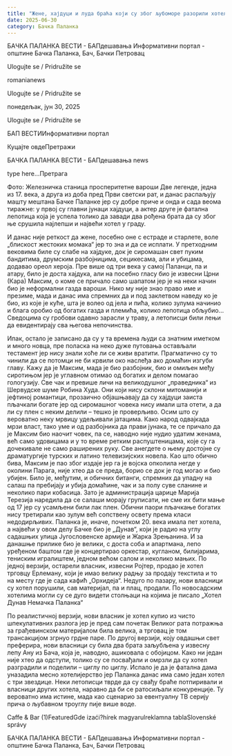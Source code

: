 ```yaml
---
title: "Жене, хајдуци и луда браћа који су због љубоморе разорили хотел у Паланци"
date: 2025-06-30
category: Бачка Паланка
---
```


БАЧКА ПАЛАНКА ВЕСТИ - БАПдешавања Информативни портал - општине Бачка Паланка, Бач, Бачки Петровац

Ulogujte se / Pridružite se

romanianews

Ulogujte se / Pridružite se

понедељак, јун 30, 2025

Ulogujte se / Pridružite se

БАП ВЕСТИИнформативни портал

Куцајте овдеПретражи

БАЧКА ПАЛАНКА ВЕСТИ - БАПдешавања news

type here...Претрага

Фото: Железничка станица просперитетне вароши
            Две легенде, једна из 17. века, а друга из доба пред Први светски рат, и данас распаљују машту мештана Бачке Паланке јер су добре приче и онда и сада веома тиражне: у првој су главни јунаци хајдуци, а актер друге је фатална лепотица која је успела толико да завади два рођена брата да су због ње срушила најлепши и највећи хотел у граду.

И данас није реткост да жене, посебно оне с естраде и старлете, воле „блискост жестоких момака“ јер то зна и да се исплати. У претходним вековима биле су слабе на хајдуке, док је сиромашан свет пуким бандитима, друмским разбојницима, сецикесама, али и убицама, додавао ореол хероја.
Пре више од три века у самој Паланци, па и атару, било је доста хајдука, али на посебно гласу био је извесни Црни (Кара) Максим, о коме се причало само шапатом јер је на неки начин био је неформални газда вароши. Нико му није знао право име и презиме, мада и данас има спремних да и под заклетвом наведу ко је био, из које је куће, шта је волео од јела и пића, колико зулума начинио и блага оробио од богатих газда и племића, колико лепотица обљубио… Сведоцима су гробови одавно зарасли у траву, а летописци били лењи да евидентирају сва његова непочинства.


Ипак, остало је записано да су у та времена људи са знатним иметком и много новца, пре поласка на неко дуже путовања остављали тестамент јер нису знали хоће ли се живи вратити. Прагматично су то чинили да се потомци не би крвили око наслеђа ако домаћин изгуби главу. Кажу да је Максим, мада је био разбојник, био и омиљен међу сиротињом јер је углавном отимао од богатих и делом помагао гологузију.
Све чак и превише личи на великодушног „праведника“ из Шервудске шуме Робина Худа. Они који нису склони митоманији и јефтиној романтици, прозаично објашњавају да су хајдуци заиста пљачкали богате јер од сиромашног човека нису имали шта отети, а да ли су плен с неким делили – тешко је проверљиво. Осим што су вероватно неку мрвицу удељивали јатацима.
Како народ одвајкада мрзи власт, тако уме и од разбојника да прави јунака, те се причало да је Максим био наочит човек, па се, наводно није нудио удатим женама, већ само удовицама и у то време ретким распуштеницама, које су га дочекивале не само раширених руку. Све анегдете о њему достојне су драматургије турских и латино телевизијских новела. Као што обично бива, Максим је пао због издаје јер га је војска опколила негде у околини Парага, није хтео да се преда, борио се док је год могао и био убијен.
Било је, међутим, и обичних битанги, спремних да упадну на салаш па пребијају и убија домаћине, чак и за полу суве сланине и неколико пари кобасица. Зато је администрација царице Марија Терезија наредила да се салаши морају груписати, не сме их бити мање од 17 јер су усамљени били лак плен. Обични паори пљачкање богатих нису третирали као зулум већ сопствену освету према класи недодирљивих.
Паланка је, иначе, почетком 20. века имала пет хотела, а највећи у овом делу Бачке био је „Дунав“, који је радио на углу садашњих улица Југословенске армије и Жарка Зрењанина. И за данашње прилике био је велики, с доста соба и апартмана, лепо уређеном баштом где је концертирао оркестар, кугланом, билијарима, тениским игралиштем, једном већом салом и неколико мањих.
По једној верзији, остарели власник, извесни Ројтер, продао је хотел трговцу Ерлеману, који је имао велику радњу за продају текстила и то на месту где је сада кафић „Орхидеја“. Недуго по пазару, нови власници су хотел порушили, сав материјал, па и плац, продали. По новосадским хотелима могли су се дуго видети столњаци на којима је писало „Хотел Дунав Немачка Паланка“












По реалистичној верзији, нови власник је хотел купио из чисто шпекулативних разлога јер је пред сам почетак Великог рата потражња за грађевинском материјалом била велика, а трговац је том трансакцијом згрнуо грдне паре. По другој верзији, коју овдашњи свет преферира, нови власници су била два брата заљубљена у извесну лепу Ану из Бача, која је, наводно, ашиковала с обојицом.
Како ни један није хтео да одступи, толико су се посвађали и омрзли да су хотел разградили и поделили – циглу по циглу. Испало је да је фатална дама уназадила месно хотелијерство јер Паланка данас има само један хотел с три звездице. Неки летописци тврде да су свађу браће потпиривали и власници других хотела, наравно да би се ратосиљали конкуренције. Ту вероватно има истине, мада као сценарио за евентуалну ТВ серију прича о љубавном троуглу пије више воде.

Caffe & Bar (1)FeaturedGde izaći?hírek magyarulreklamna tablaSlovenské správy

БАЧКА ПАЛАНКА ВЕСТИ - БАПдешавања Информативни портал - општине Бачка Паланка, Бач, Бачки Петровац
